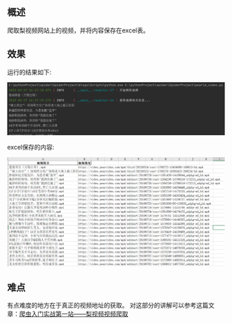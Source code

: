 ## 概述
爬取梨视频网站上的视频，并将内容保存在excel表。

## 效果

运行的结果如下:

![1](./static/1.png)

excel保存的内容:

![res](./static/res.png)

## 难点

有点难度的地方在于真正的视频地址的获取。
对这部分的讲解可以参考这篇文章：[爬虫入门实战第一站——梨视频视频爬取](https://blog.csdn.net/qq_41234663/article/details/127794087?spm=1001.2014.3001.5502)